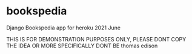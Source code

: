 # bookspedia
Django Bookspedia app for heroku 2021 June




THIS IS FOR DEMONSTRATION PURPOSES ONLY, PLEASE DONT COPY THE IDEA OR MORE SPECIFICALLY DONT BE thomas edison
